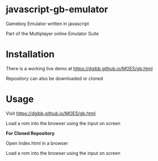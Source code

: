 # javascript-gb-emulator

Gameboy Emulator written in javascript

Part of the Multiplayer online Emulator Suite

# Installation

There is a working live demo at https://dgibb.github.io/MOES/gb.html

Repository can also be downloaded or cloned

# Usage

Visit https://dgibb.github.io/MOES/gb.html

Load a rom into the browser using the input on screen

**For Cloned Repository**

Open Index.html in a browser

Load a rom into the browser using the input on screen
